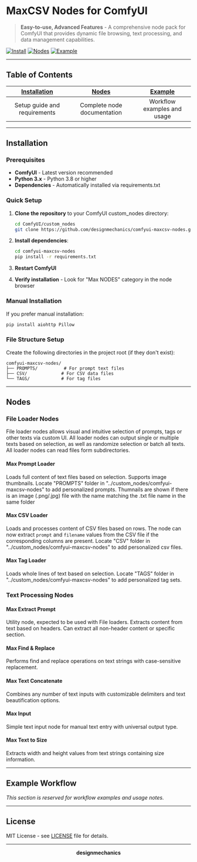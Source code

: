 # MaxCSV Nodes for ComfyUI

> **Easy-to-use, Advanced Features** - A comprehensive node pack for ComfyUI that provides dynamic file browsing, text processing, and data management capabilities.

[![Install](https://img.shields.io/badge/Install-Instructions-blue)](#installation) [![Nodes](https://img.shields.io/badge/Nodes-Documentation-green)](#nodes) [![Example](https://img.shields.io/badge/Example-Workflows-orange)](#example)

---

## Table of Contents

| [Installation](#installation) | [Nodes](#nodes) | [Example](#example) |
|:---:|:---:|:---:|
| Setup guide and requirements | Complete node documentation | Workflow examples and usage |

---

## Installation

### Prerequisites
- **ComfyUI** - Latest version recommended
- **Python 3.x** - Python 3.8 or higher
- **Dependencies** - Automatically installed via requirements.txt

### Quick Setup

1. **Clone the repository** to your ComfyUI custom_nodes directory:
   ```bash
   cd ComfyUI/custom_nodes
   git clone https://github.com/designmechanics/comfyui-maxcsv-nodes.git
   ```

2. **Install dependencies**:
   ```bash
   cd comfyui-maxcsv-nodes
   pip install -r requirements.txt
   ```

3. **Restart ComfyUI**

4. **Verify installation** - Look for "Max NODES" category in the node browser

### Manual Installation
If you prefer manual installation:
```bash
pip install aiohttp Pillow
```

### File Structure Setup
Create the following directories in the project root (if they don't exist):
```
comfyui-maxcsv-nodes/
├── PROMPTS/          # For prompt text files
├── CSV/             # For CSV data files  
└── TAGS/            # For tag files
```

---

## Nodes

### File Loader Nodes
File loader nodes allows visual and intuitive selection of prompts, tags or other texts via custom UI.
All loader nodes can output single or multiple texts based on selection, as well as randomize selection or batch all texts.
All loader nodes can read files form subdirectories.

#### **Max Prompt Loader**
Loads full content of text files based on selection. Supports image thumbnails.
Locate "PROMPTS" folder in "../custom_nodes/comfyui-maxcsv-nodes" to add personalized prompts.
Thumnails are shown if there is an image (.png/.jpg) file with the name matching the .txt file name in the same folder

#### **Max CSV Loader**
Loads and processes content of CSV files based on rows.
The node can now extract `prompt` and `filename` values from the CSV file if the corresponding columns are present.
Locate "CSV" folder in "../custom_nodes/comfyui-maxcsv-nodes" to add personalized csv files.

#### **Max Tag Loader**
Loads whole lines of text based on selection.
Locate "TAGS" folder in "../custom_nodes/comfyui-maxcsv-nodes" to add personalized tag sets.

### Text Processing Nodes

#### **Max Extract Prompt**
Utility node, expected to be used with File loaders.
Extracts content from text based on headers. Can extract all non-header content or specific section.

#### **Max Find & Replace**
Performs find and replace operations on text strings with case-sensitive replacement.

#### **Max Text Concatenate**
Combines any number of text inputs with customizable delimiters and text beautification options.

#### **Max Input**
Simple text input node for manual text entry with universal output type.

#### **Max Text to Size**
Extracts width and height values from text strings containing size information.

---

## Example Workflow

*This section is reserved for workflow examples and usage notes.*

---

## License

MIT License - see [LICENSE](LICENSE) file for details.

---

<div align="center">

**designmechanics**

</div>

